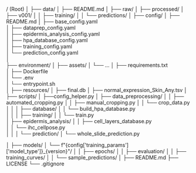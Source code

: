 / (Root)
│
├── data/
│   ├── README.md
│   ├── raw/
│   ├── processed/
│   ├── v001/
│   │   ├── training/ 
│   │   └── predictions/ 
│
├── config/
│   ├── README.md
│   ├── base_config.yaml           
│   ├── dataprep_config.yaml       
│   ├── epidermis_analysis_config.yaml   
│   ├── hpa_database_config.yaml  
│   ├── training_config.yaml       
│   └── prediction_config.yaml     
│   
├── environment/
│   ├── assets/
│        └── ...
│   ├── requirements.txt           
│   ├── Dockerfile            
│   └── .env            
│   └── entrypoint.sh            
│
├── resources/
│   ├── final.db
│   ├── normal_expression_Skin_Any.tsv
│
├── scripts/
│   ├──config_helper.py
│   ├── data_preprocessing/
│   │   ├── automated_cropping.py 
│   │   ├── manual_cropping.py
│   │   └── crop_data.py              
│   │
│   ├── database/
│   │   └── build_hpa_database.py      
│   │
│   ├── training/
│   │   └── train.py     
│   ├── epidermis_analysis/
│   │   ├── cell_layers_database.py             
│   │   └── ihc_cellpose.py            
│   │
│   └── prediction/
│       └── whole_slide_prediction.py

│
├── models/
│   └── f"{config['training_params']['model_type']}_{version}"/
│   │   ├── epochs/
│   │   ├── evaluation/
│   │   ├── training_curves/
│   │   └── sample_predictions/
│
├── README.md
├── LICENSE
└── .gitignore


